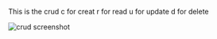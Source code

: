 This is the crud
c for creat
r for read
u for update 
d for delete


![crud screenshot](https://github.com/Naveencodespeaks/Complete-API-of-python-with-flask/assets/135813797/75c578d2-c0a7-4946-af37-814ec4712936)
